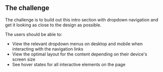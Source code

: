 ## The challenge

The challenge is to build out this intro section with dropdown navigation and get it looking as close to the design as possible.

The users should be able to:

- View the relevant dropdown menus on desktop and mobile when interacting with the navigation links
- View the optimal layout for the content depending on their device's screen size
- See hover states for all interactive elements on the page
